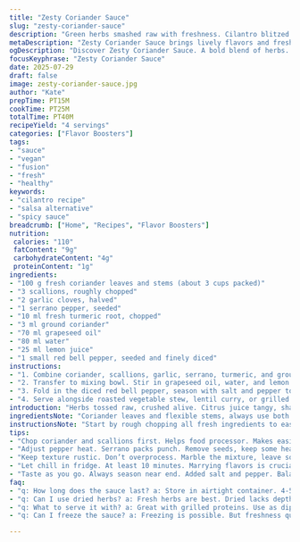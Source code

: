 ```yaml
---
title: "Zesty Coriander Sauce"
slug: "zesty-coriander-sauce"
description: "Green herbs smashed raw with freshness. Cilantro blitzed with scallions, garlic. Heat from serrano replaces jalapeño. Ginger swapped for turmeric for earthiness. Light oils and watery lime balance. Tomato diced last, fresh bite. Spices reworked. Quick easy. Salsa vibes. Vegan, gluten and dairy free."
metaDescription: "Zesty Coriander Sauce brings lively flavors and freshness. Perfect sidekick for roasted dishes or curries. Vegan, gluten-free delight."
ogDescription: "Discover Zesty Coriander Sauce. A bold blend of herbs. Ideal for grilled dishes or as a dip. Enjoy freshness and vibrant flavors."
focusKeyphrase: "Zesty Coriander Sauce"
date: 2025-07-29
draft: false
image: zesty-coriander-sauce.jpg
author: "Kate"
prepTime: PT15M
cookTime: PT25M
totalTime: PT40M
recipeYield: "4 servings"
categories: ["Flavor Boosters"]
tags:
- "sauce"
- "vegan"
- "fusion"
- "fresh"
- "healthy"
keywords:
- "cilantro recipe"
- "salsa alternative"
- "spicy sauce"
breadcrumb: ["Home", "Recipes", "Flavor Boosters"]
nutrition: 
 calories: "110"
 fatContent: "9g"
 carbohydrateContent: "4g"
 proteinContent: "1g"
ingredients:
- "100 g fresh coriander leaves and stems (about 3 cups packed)"
- "3 scallions, roughly chopped"
- "2 garlic cloves, halved"
- "1 serrano pepper, seeded"
- "10 ml fresh turmeric root, chopped"
- "3 ml ground coriander"
- "70 ml grapeseed oil"
- "80 ml water"
- "25 ml lemon juice"
- "1 small red bell pepper, seeded and finely diced"
instructions:
- "1. Combine coriander, scallions, garlic, serrano, turmeric, and ground coriander in food processor. Pulse to coarse paste."
- "2. Transfer to mixing bowl. Stir in grapeseed oil, water, and lemon juice until emulsified."
- "3. Fold in the diced red bell pepper, season with salt and pepper to taste. Chill 10 minutes."
- "4. Serve alongside roasted vegetable stew, lentil curry, or grilled tofu. Offers brightness and bite."
introduction: "Herbs tossed raw, crushed alive. Citrus juice tangy, sharp. Swapping jalapeño for serrano shifts heat profile — hotter, fruitier. Turmeric roots in for warmth, deeper earth notes. Ground coriander for subtle nuttiness, less cumin. Red bell pepper for crunch and color pop, instead of tomato. Oil choice changed to grapeseed — lighter, more neutral. The texture a little chunkier, more rustic. Not just sauce, but a zesty sidekick. Chill a bit, let flavors meld. Quick pounding in food processor — less puree more rustic. Vibrant green, fresh with bursts of spice and citrus. Ideal with roasts, beans, or grilled proteins. Vegan, allergen aware."
ingredientsNote: "Coriander leaves and flexible stems, always use both for full flavor complexity. Fresh turmeric root differs from powdered; sharper, aromatic, slightly bitter. Serrano peppers have more fire — adjust to taste or swap for fresher mild chili. Grapeseed oil chosen here for its clean, light mouthfeel, but mild olive or avocado could work fine. Red bell pepper diced finely for texture, to brighten with subtle sweetness. Lemon juice adds clean, zesty tartness, easily replaced by lime if preferred. Ground coriander powder works better than cumin this time to keep spicy warmth but less pungent."
instructionsNote: "Start by rough chopping all fresh ingredients to ease food processor load. Pulse in short bursts so the mixture stays somewhat coarse — more bite. When adding liquids, do it gradually while stirring to emulsify but keep chunks intact. Season near the end to adjust salt and pepper without diluting fresh flavors. Tomato replaced by red bell pepper adds crunch so fold gently. Chill at least 10 minutes to let flavors marry. Serve cold or room temp. Great to toss into grain bowls, dollop on curry or pair with grilled plates. Can be refreshed with a splash more lemon or a pinch of smoked paprika for a smoky twist."
tips:
- "Chop coriander and scallions first. Helps food processor. Makes easier to blend. Pulse isn't about smoothness. It's coarse paste."
- "Adjust pepper heat. Serrano packs punch. Remove seeds, keep some heat. Swap for milder chili if needed. More options."
- "Keep texture rustic. Don’t overprocess. Marble the mixture, leave some bits intact. It’s for crunchiness. Brightness in every bite."
- "Let chill in fridge. At least 10 minutes. Marrying flavors is crucial. It enhances taste. Citrus, spices blend better when cold."
- "Taste as you go. Always season near end. Added salt and pepper. Balance is key. Adjust until it feels just right."
faq:
- "q: How long does the sauce last? a: Store in airtight container. 4-5 days max for freshness. Check for off smells before using. Keep chilled."
- "q: Can I use dried herbs? a: Fresh herbs are best. Dried lacks depth. If necessary, use sparingly. Less potent flavor. Adjust amounts."
- "q: What to serve it with? a: Great with grilled proteins. Use as dip for veggies. Perfect on beans too. Versatile sauce, complements many."
- "q: Can I freeze the sauce? a: Freezing is possible. But freshness quality drops. Use ice cube trays for portions. Thaw in fridge as needed."

---
```

